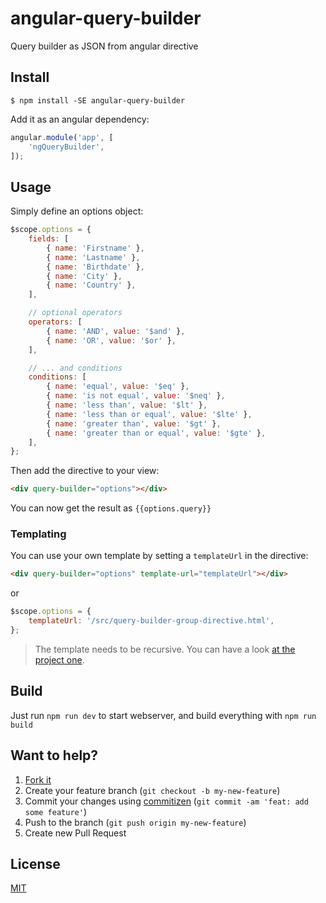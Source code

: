 # angular-query-builder

Query builder as JSON from angular directive

## Install

`$ npm install -SE angular-query-builder`

Add it as an angular dependency:

```js
angular.module('app', [
    'ngQueryBuilder',
]);
```

## Usage

Simply define an options object:

```js
$scope.options = {
    fields: [
        { name: 'Firstname' },
        { name: 'Lastname' },
        { name: 'Birthdate' },
        { name: 'City' },
        { name: 'Country' },
    ],

    // optional operators
    operators: [
        { name: 'AND', value: '$and' },
        { name: 'OR', value: '$or' },
    ],

    // ... and conditions
    conditions: [
        { name: 'equal', value: '$eq' },
        { name: 'is not equal', value: '$neq' },
        { name: 'less than', value: '$lt' },
        { name: 'less than or equal', value: '$lte' },
        { name: 'greater than', value: '$gt' },
        { name: 'greater than or equal', value: '$gte' },
    ],
};
```

Then add the directive to your view:

```html
<div query-builder="options"></div>
```

You can now get the result as `{{options.query}}`

### Templating

You can use your own template by setting a `templateUrl` in the directive:

```html
<div query-builder="options" template-url="templateUrl"></div>
```

or

```js
$scope.options = {
    templateUrl: '/src/query-builder-group-directive.html',
};
```

> The template needs to be recursive. You can have a look [at the project one](https://github.com/tiste/angular-query-builder/blob/master/src/query-builder-group-directive.html).

## Build

Just run `npm run dev` to start webserver, and build everything with `npm run build`

## Want to help?

1. [Fork it](https://github.com/tiste/angular-query-builder/fork)
2. Create your feature branch (`git checkout -b my-new-feature`)
3. Commit your changes using [commitizen](https://github.com/commitizen/cz-cli) (`git commit -am 'feat: add some feature'`)
4. Push to the branch (`git push origin my-new-feature`)
5. Create new Pull Request

## License

[MIT](https://github.com/tiste/angular-query-builder/blob/master/LICENCE)

